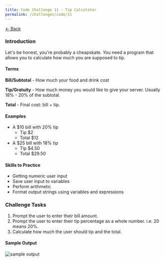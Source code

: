 ```yaml
---
title: Code Challenge 11 - Tip Calculator
permalink: /challenges/code/11
---
```


[← Back](/challenges/)

### Introduction

Let's be honest, you're probably a cheapskate. *You* need a program that allows you to calculate how much you are supposed to tip.

#### Terms

**Bill/Subtotal** - How much your food and drink cost

**Tip/Gratuity** - How much money you would like to give your server. Usually 18% - 20% of the subtotal.

**Total** - Final cost: bill + tip.

#### Examples

- A $10 bill with 20% tip
    - Tip $2
    - Total $12
- A $25 bill with 18% tip
    - Tip $4.50
    - Total $29.50

#### Skills to Practice
- Getting numeric user input
- Save user input to variables
- Perform arithmetic
- Format output strings using variables and expressions

### Challenge Tasks
1. Prompt the user to enter their bill amount.
2. Prompt the user to enter their tip percentage as a whole number. i.e. 20 means 20%.
3. Calculate how much the user should tip and the total.

#### Sample Output

<img src="/assets/img/challenges/challenge-11-tip-calculator.gif" alt="sample output" title="sample output">